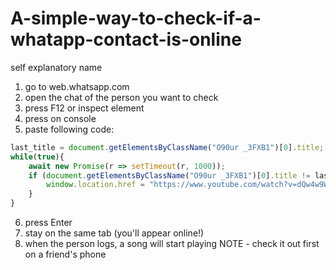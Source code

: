 # A-simple-way-to-check-if-a-whatapp-contact-is-online
self explanatory name

1. go to web.whatsapp.com
2. open the chat of the person you want to check
3. press F12 or inspect element
4. press on console
5. paste following code:
```javascript
last_title = document.getElementsByClassName("O90ur _3FXB1")[0].title;
while(true){
    await new Promise(r => setTimeout(r, 1000));
    if (document.getElementsByClassName("O90ur _3FXB1")[0].title != last_title){
        window.location.href = "https://www.youtube.com/watch?v=dQw4w9WgXcQ";
    }
}
```
6. press Enter
7. stay on the same tab (you'll appear online!)
8. when the person logs, a song will start playing
NOTE - check it out first on a friend's phone
